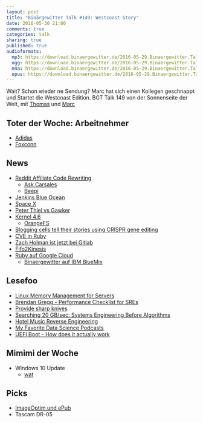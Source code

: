 ```yaml
---
layout: post
title: "Binärgewitter Talk #149: Westcoast Story"
date: 2016-05-30 21:00
comments: true
categories: talk
sharing: true
published: true
audioformats:
  mp3: https://download.binaergewitter.de/2016-05-29.Binaergewitter.Talk.149.mp3
  ogg: https://download.binaergewitter.de/2016-05-29.Binaergewitter.Talk.149.ogg
  m4a: https://download.binaergewitter.de/2016-05-29.Binaergewitter.Talk.149.m4a
  opus: https://download.binaergewitter.de/2016-05-29.Binaergewitter.Talk.149.ogg
---
```

Wait? Schon wieder ne Sendung? Marc hat sich einen Kollegen geschnappt und Startet die Westcoast Edition.
BGT Talk 149 von der Sonnenseite der Welt, mit [Thomas](https://github.com/tkadauke) und [Marc](http://twitter.com/rb2k)

## Toter der Woche: Arbeitnehmer
- [Adidas](http://www.theguardian.com/world/2016/may/25/adidas-to-sell-robot-made-shoes-from-2017)
- [Foxconn](http://www.bbc.com/news/technology-36376966)

## News

- [Reddit Affiliate Code Rewriting](https://www.reddit.com/r/changelog/comments/4ldk0r/reddit_change_affiliate_links_on_reddit/?x)
    * [Ask Carsales](http://reddit.com/r/askcarsales)
    * [Beepi](https://www.beepi.com/)
- [Jenkins Blue Ocean](https://jenkins.io/blog/2016/05/26/introducing-blue-ocean/)
- [Space X](http://techcrunch.com/2016/05/27/spacex-launches-thaicom-8-and-sticks-another-landing/)
- [Peter Thiel vs Gawker](http://www.nytimes.com/2016/05/28/business/media/tech-titans-raise-their-guard-pushing-back-against-news-media.html?_r=0)
- [Kernel 4.6](http://kernelnewbies.org/LinuxChanges)
    * [OrangeFS](http://kernelnewbies.org/LinuxChanges#head-6c5bf5e073a795c9c8a71474e3d313b2c3dd7431)
- [Blogging cells tell their stories using CRISPR gene editing](
https://www.newscientist.com/article/2090527-blogging-cells-tell-their-stories-using-crispr-gene-editing/)
- [CVE in Ruby](https://github.com/kingsabri/cve-in-ruby)
- [Zach Holman ist jetzt bei Gitlab](https://twitter.com/holman/status/734842346278244352)
- [Fifo2Kinesis](https://github.com/acquia/fifo2kinesis)
- [Ruby auf Google Cloud](https://cloud.google.com/ruby/)
    * [Binaergewitter auf IBM BlueMix](http://www.ibm.com/cloud-computing/bluemix/)

## Lesefoo
- [Linux Memory Management for Servers](https://dom.as/2016/05/13/linux-memory-management-for-servers/)
- [Brendan Gregg - Performance Checklist for SREs](https://www.usenix.org/conference/srecon16/program/presentation/gregg)
- [Provide sharp knives](https://m.signalvnoise.com/provide-sharp-knives-cc0a22bf7934#.q0b1kq9zk)
- [Searching 20 GB/sec: Systems Engineering Before Algorithms](http://blog.scalyr.com/2014/05/searching-20-gbsec-systems-engineering-before-algorithms/)
- [Hotel Music Reverse Engineering](http://wiki.gkbrk.com/Hotel_Music.html)
- [My Favorite Data Science Podcasts](http://katbailey.github.io/post/data-science-podcasts/)
- [UEFI Boot - How does it actually work](https://www.happyassassin.net/2014/01/25/uefi-boot-how-does-that-actually-work-then/)

## Mimimi der Woche

* Windows 10 Update
    - [wat](https://twitter.com/rb2k/status/735502691871264768)

## Picks

* [ImageOptim und ePub](https://gist.github.com/rb2k/f8e7512a8c3e37ccc8d7fe90ee9ea706)
* Tascam DR-05
